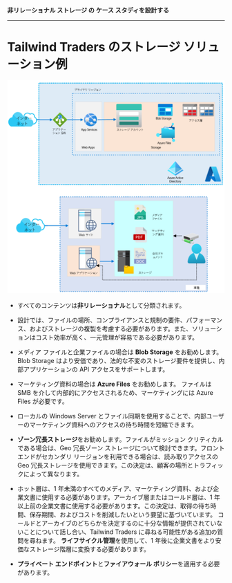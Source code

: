 **非リレーショナル ストレージ の ケース スタディを設計する**

***

# Tailwind Traders のストレージ ソリューション例

![設計例](media/03-01.png)

- すべてのコンテンツは**非リレーショナル**として分類されます。

- 設計では、ファイルの場所、コンプライアンスと規制の要件、パフォーマンス、およびストレージの複製を考慮する必要があります。また、ソリューションはコスト効率が高く、一元管理が容易である必要があります。

- メディア ファイルと企業ファイルの場合は **Blob Storage** をお勧めします。Blob Storage はより安価であり、法的な不変のストレージ要件を提供し、内部アプリケーションの API アクセスをサポートします。

- マーケティング資料の場合は **Azure Files** をお勧めします。 ファイルは SMB を介して内部的にアクセスされるため、マーケティングには Azure Files が必要です。

- ローカルの Windows Server とファイル同期を使用することで、内部ユーザーのマーケティング資料へのアクセスの待ち時間を短縮できます。

- **ゾーン冗長ストレージ**をお勧めします。ファイルがミッション クリティカルである場合は、Geo 冗長ゾーン ストレージについて検討できます。フロント エンドがセカンダリ リージョンを利用できる場合は、読み取りアクセスの Geo 冗長ストレージを使用できます。この決定は、顧客の場所とトラフィックによって異なります。

- ホット層は、1 年未満のすべてのメディア、マーケティング資料、および企業文書に使用する必要があります。アーカイブ層またはコールド層は、1 年以上前の企業文書に使用する必要があります。この決定は、取得の待ち時間、保存期間、およびコストを削減したいという要望に基づいています。 コールドとアーカイブのどちらかを決定するのに十分な情報が提供されていないことについて話し合い、Tailwind Traders に尋ねる可能性がある追加の質問を尋ねます。 **ライフサイクル管理**を使用して、1 年後に企業文書をより安価なストレージ階層に変換する必要があります。

- **プライベート エンドポイント**と**ファイアウォール ポリシー**を適用する必要があります。 
